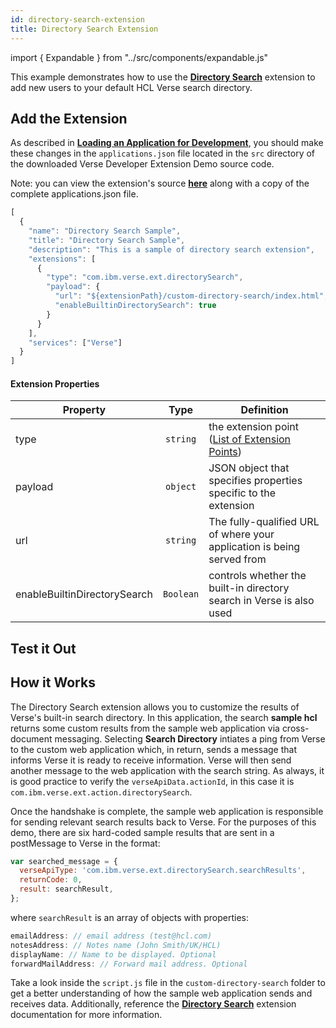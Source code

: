 ```yaml
---
id: directory-search-extension
title: Directory Search Extension
---
```

import { Expandable } from "../src/components/expandable.js"

This example demonstrates how to use the **[Directory Search](../extension-points#directory-search)** extension to add new users to your default HCL Verse search directory.

## Add the Extension
As described in **[Loading an Application for Development](../development)**, you should make these changes in the ```applications.json``` file located in the ```src``` directory of the downloaded Verse Developer Extension Demo source code. 

Note: you can view the extension's source **[here](https://github.com/HCL-TECH-SOFTWARE/Verse-Extension-samples/tree/master/src/custom-directory-search)** along with a copy of the complete applications.json file.

```js
[
  {
    "name": "Directory Search Sample",
    "title": "Directory Search Sample",
    "description": "This is a sample of directory search extension",
    "extensions": [
      {
        "type": "com.ibm.verse.ext.directorySearch",
        "payload": {
          "url": "${extensionPath}/custom-directory-search/index.html",
          "enableBuiltinDirectorySearch": true
        }
      }
    ],
    "services": ["Verse"]
  }
]
```
#### Extension Properties
| Property    | Type |  Definition |
|-------------|:----:|-------------|
| type        | `string` | the extension point  ([List of Extension Points](../extension-points)) |
| payload     | `object` | JSON object that specifies properties specific to the extension |
| url         | `string` | The fully-qualified URL of where your application is being served from |
| enableBuiltinDirectorySearch | `Boolean` | controls whether the built-in directory search in Verse is also used |


## Test it Out
<Expandable path="samples/custom-search-directory.gif" />

##  How it Works
The Directory Search extension allows you to customize the results of Verse's built-in search directory. In this application, the search **sample hcl** returns some custom results from the sample web application via cross-document messaging. Selecting **Search Directory** intiates a ping from Verse to the custom web application which, in return, sends a message that informs Verse it is ready to receive information. Verse will then send another message to the web application with the search string. As always, it is good practice to verify the `verseApiData.actionId`, in this case it is `com.ibm.verse.ext.action.directorySearch`.

Once the handshake is complete, the sample web application is responsible for sending relevant search results back to Verse. For the purposes of this demo, there are six hard-coded sample results that are sent in a postMessage to Verse in the format:
```js
var searched_message = {
  verseApiType: 'com.ibm.verse.ext.directorySearch.searchResults',
  returnCode: 0,
  result: searchResult,
};
```
where `searchResult` is an array of objects with properties:
```js
emailAddress: // email address (test@hcl.com)
notesAddress: // Notes name (John Smith/UK/HCL)
displayName: // Name to be displayed. Optional
forwardMailAddress: // Forward mail address. Optional
```

Take a look inside the `script.js` file in the `custom-directory-search` folder to get a better understanding of how the sample web application sends and receives data. Additionally, reference the **[Directory Search](../extension-points#directory-search)** extension documentation for more information.
